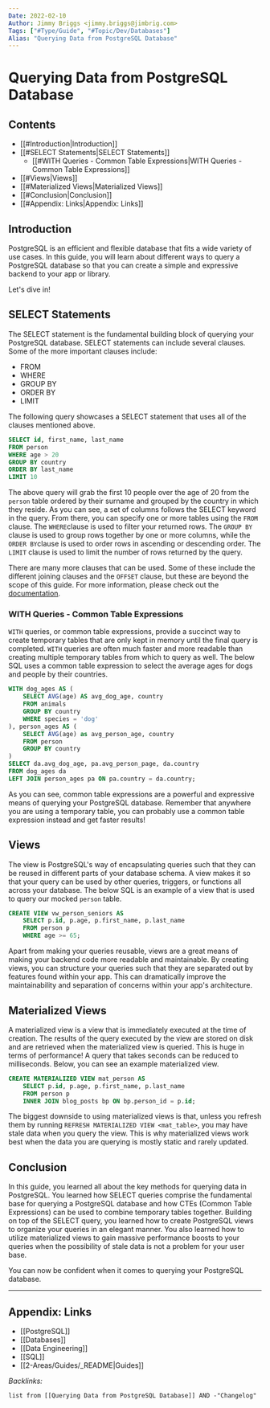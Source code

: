 ```yaml
---
Date: 2022-02-10
Author: Jimmy Briggs <jimmy.briggs@jimbrig.com>
Tags: ["#Type/Guide", "#Topic/Dev/Databases"]
Alias: "Querying Data from PostgreSQL Database"
---
```


# Querying Data from PostgreSQL Database

## Contents

- [[#Introduction|Introduction]]
- [[#SELECT Statements|SELECT Statements]]
	- [[#WITH Queries - Common Table Expressions|WITH Queries - Common Table Expressions]]
- [[#Views|Views]]
- [[#Materialized Views|Materialized Views]]
- [[#Conclusion|Conclusion]]
- [[#Appendix: Links|Appendix: Links]]


## Introduction

PostgreSQL is an efficient and flexible database that fits a wide variety of use cases. In this guide, you will learn about different ways to query a PostgreSQL database so that you can create a simple and expressive backend to your app or library.

Let's dive in!

## SELECT Statements

The SELECT statement is the fundamental building block of querying your PostgreSQL database. SELECT statements can include several clauses. Some of the more important clauses include:

-   FROM
-   WHERE
-   GROUP BY
-   ORDER BY
-   LIMIT

The following query showcases a SELECT statement that uses all of the clauses mentioned above.

```sql
SELECT id, first_name, last_name
FROM person
WHERE age > 20
GROUP BY country
ORDER BY last_name
LIMIT 10
```

The above query will grab the first 10 people over the age of 20 from the `person` table ordered by their surname and grouped by the country in which they reside. As you can see, a set of columns follows the SELECT keyword in the query. From there, you can specify one or more tables using the `FROM` clause. The `WHERE`clause is used to filter your returned rows. The `GROUP BY` clause is used to group rows together by one or more columns, while the `ORDER BY`clause is used to order rows in ascending or descending order. The `LIMIT` clause is used to limit the number of rows returned by the query.

There are many more clauses that can be used. Some of these include the different joining clauses and the `OFFSET` clause, but these are beyond the scope of this guide. For more information, please check out the [documentation](https://www.postgresql.org/docs/12/sql-select.html).

### WITH Queries - Common Table Expressions

`WITH` queries, or common table expressions, provide a succinct way to create temporary tables that are only kept in memory until the final query is completed. `WITH` queries are often much faster and more readable than creating multiple temporary tables from which to query as well. The below SQL uses a common table expression to select the average ages for dogs and people by their countries.

```sql
WITH dog_ages AS (
    SELECT AVG(age) AS avg_dog_age, country 
    FROM animals
    GROUP BY country 
    WHERE species = 'dog'
), person_ages AS (
    SELECT AVG(age) as avg_person_age, country 
    FROM person
    GROUP BY country
)
SELECT da.avg_dog_age, pa.avg_person_page, da.country
FROM dog_ages da
LEFT JOIN person_ages pa ON pa.country = da.country;
```

As you can see, common table expressions are a powerful and expressive means of querying your PostgreSQL database. Remember that anywhere you are using a temporary table, you can probably use a common table expression instead and get faster results!

## Views

The view is PostgreSQL's way of encapsulating queries such that they can be reused in different parts of your database schema. A view makes it so that your query can be used by other queries, triggers, or functions all across your database. The below SQL is an example of a view that is used to query our mocked `person` table.

```sql
CREATE VIEW vw_person_seniors AS
    SELECT p.id, p.age, p.first_name, p.last_name
    FROM person p
    WHERE age >= 65;
```

Apart from making your queries reusable, views are a great means of making your backend code more readable and maintainable. By creating views, you can structure your queries such that they are separated out by features found within your app. This can dramatically improve the maintainability and separation of concerns within your app's architecture.

## Materialized Views

A materialized view is a view that is immediately executed at the time of creation. The results of the query executed by the view are stored on disk and are retrieved when the materialized view is queried. This is huge in terms of performance! A query that takes seconds can be reduced to milliseconds. Below, you can see an example materialized view.

```sql
CREATE MATERIALIZED VIEW mat_person AS
    SELECT p.id, p.age, p.first_name, p.last_name
    FROM person p
    INNER JOIN blog_posts bp ON bp.person_id = p.id;
```

The biggest downside to using materialized views is that, unless you refresh them by running `REFRESH MATERIALIZED VIEW <mat_table>`, you may have stale data when you query the view. This is why materialized views work best when the data you are querying is mostly static and rarely updated.

## Conclusion

In this guide, you learned all about the key methods for querying data in PostgreSQL. You learned how SELECT queries comprise the fundamental base for querying a PostgreSQL database and how CTEs (Common Table Expressions) can be used to combine temporary tables together. Building on top of the SELECT query, you learned how to create PostgreSQL views to organize your queries in an elegant manner. You also learned how to utilize materialized views to gain massive performance boosts to your queries when the possibility of stale data is not a problem for your user base.

You can now be confident when it comes to querying your PostgreSQL database.

***

## Appendix: Links
- [[PostgreSQL]]
- [[Databases]]
- [[Data Engineering]]
- [[SQL]]
- [[2-Areas/Guides/_README|Guides]]
 

*Backlinks:*

```dataview
list from [[Querying Data from PostgreSQL Database]] AND -"Changelog"
```